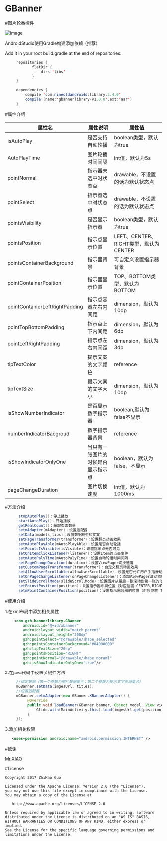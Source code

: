 # GBanner
#图片轮番控件

![image](https://github.com/GuoZhiHao9396/GBanner/blob/master/app/src/main/res/raw/test.gif)

AndroidStudio使用Gradle构建添加依赖（推荐）

Add it in your root build.gradle at the end of repositories:
```java
	 repositories {
            flatDir {
                dirs 'libs'
            }
     }

     dependencies {
         compile 'com.nineoldandroids:library:2.4.0'
         compile (name:'gbannerlibrary-v1.0.0',ext:'aar')
     }
```

#属性介绍

| 属性名 | 属性说明 | 属性值 |
| ------------ | ------------- | ------------ |
| isAutoPlay| 是否支持自动轮播 | boolean类型，默认为true |
| AutoPlayTime| 图片轮播时间间隔 | int值，默认为5s |
| pointNormal| 指示器未选中时状态点 | drawable，不设置的话为默认状态点 |
| pointSelect| 指示器选中时状态点 | drawable，不设置的话为默认状态点 |
| pointsVisibility| 是否显示指示器 | boolean类型，默认为true |
| pointsPosition| 指示点显示位置 | LEFT、CENTER、RIGHT类型，默认为CENTER |
| pointsContainerBackground| 指示器背景 | 可自定义设置指示器背景 |
| pointContainerPosition| 指示器显示位置 | TOP、BOTTOM类型，默认为BOTTOM |
| pointContainerLeftRightPadding| 指示点容器左右内间距 | dimension，默认为10dp |
| pointTopBottomPadding| 指示点上下内间距 | dimension，默认为6dp |
| pointLeftRightPadding| 指示点左右内间距 | dimension，默认为3dp |
| tipTextColor| 提示文案的文字颜色 | reference|color，默认为white |
| tipTextSize| 提示文案的文字大小| dimension，默认为10dp |
| isShowNumberIndicator| 是否显示数字指示器| boolean,默认为false不显示 |
| numberIndicatorBacgroud|数字指示器背景| reference |
| isShowIndicatorOnlyOne|当只有一张图片的时候是否显示指示点| boolean，默认为false，不显示 |
| pageChangeDuration|图片切换速度| int值，默认为1000ms |

#方法介绍

```java
      stopAutoPlay()：停止播放
      startAutoPlay()：开始播放
      getRealCount()：获取页面数量
      setmAdapter(mAdapter)：设置适配器
      setData(models,tips)：设置数据模型和文案
      setPageTransformer(transformer)：设置翻页动画效果
      setmAutoPlayAble(mAutoPlayAble)：设置是否自动轮播
      setPointsIsVisible(isVisible)：设置指示点是否可见
      setOnItemClickListener(listener)：设置Item的点击事件
      setmAutoPalyTime(mAutoPalyTime)：设置自动轮播时间间隔
      setPageChangeDuration(duration)：设置ViewPager切换速度
      setCustomPageTransformer(transformer)：自定义翻页动画效果
      setAllowUserScrollable(allowUserScrollable)：设置是否允许用户手指滑动
      setOnPageChangeListener(onPageChangeListener)：添加ViewPager滚动监听器
      setSlideScrollMode(slideScrollMode)：设置图片从最后一张滚动到第一张的动画效果
      setPoinstPosition(position)：设置指示器布局位置（对应位置 CENTER,RIGHT,LEFT）
      setmPointContainerPosition(position)：设置指示器容器的位置（对应位置 TOP,BOTTOM）
```

#使用介绍

1.在xml布局中添加相关属性
```xml
    <com.gzh.bannerlibrary.GBanner
        android:id="@+id/xbanner"
        android:layout_width="match_parent"
        android:layout_height="200dp"
        gzh:pointSelect="@drawable/shape_selected"
        gzh:pointsContainerBackground="#84000000"
        gzh:tipTextSize="20sp"
        gzh:pointsPosition="RIGHT"
        gzh:pointNormal="@drawable/shape_noraml"
        gzh:isShowIndicatorOnlyOne="true"/>
```

2.在java代码中设置关键性方法
```java
     //绑定数据（第一个参数为图片数据集合；第二个参数为提示文字资源集合）
     mGBanner.setData(imgesUrl, titles);
     //设置适配器
     mGBanner.setmAdapter(new GBanner.XBannerAdapter() {
          @Override
          public void loadBanner(GBanner banner, Object model, View view, int position) {
              Glide.with(MainActivity.this).load(imgesUrl.get(position)).into((ImageView) view);
          }
     });
```
3.添加相关权限
```xml
   <uses-permission android:name="android.permission.INTERNET" />
```

#致谢

   [Mr.XIAO](https://github.com/xiaohaibin)

#License
```text
Copyright 2017 ZhiHao Guo

Licensed under the Apache License, Version 2.0 (the "License");
you may not use this file except in compliance with the License.
You may obtain a copy of the License at

   http://www.apache.org/licenses/LICENSE-2.0

Unless required by applicable law or agreed to in writing, software
distributed under the License is distributed on an "AS IS" BASIS,
WITHOUT WARRANTIES OR CONDITIONS OF ANY KIND, either express or implied.
See the License for the specific language governing permissions and
limitations under the License.
```
